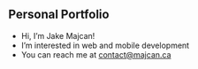 ## Personal Portfolio
- Hi, I’m Jake Majcan!
- I’m interested in web and mobile development
- You can reach me at contact@majcan.ca
